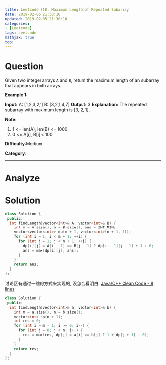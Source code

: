 ```yaml
---
title: Leetcode 718. Maximum Length of Repeated Subarray
date: 2019-02-05 21:30:10
updated: 2019-02-05 21:30:10
categories: 
- [Leetcode]
tags: Leetcode
mathjax: true
top:
---
```


# Question

Given two integer arrays  `A`  and  `B`, return the maximum length of an subarray that appears in both arrays.

**Example 1:**  

**Input:**
A: [1,2,3,2,1]
B: [3,2,1,4,7]
**Output:** 3
**Explanation:** 
The repeated subarray with maximum length is [3, 2, 1].

**Note:**  

1. 1 <= len(A), len(B) <= 1000
2. 0 <= A[i], B[i] < 100

**Difficulty**:Medium

**Category**:

<!-- more -->

------------

# Analyze

# Solution

```cpp
class Solution {
 public:
  int findLength(vector<int>& A, vector<int>& B) {
    int m = A.size(), n = B.size(), ans = INT_MIN;
    vector<vector<int>> dp(m + 1, vector<int>(n + 1, 0));
    for (int i = 1; i < m + 1; ++i) {
      for (int j = 1; j < n + 1; ++j) {
        dp[i][j] = A[i - 1] == B[j - 1] ? dp[i - 1][j - 1] + 1 : 0;
        ans = max(dp[i][j], ans);
      }
    }
    return ans;
  }
};
```

讨论区有通过一维的方式来实现的, 没怎么看明白: [Java/C++ Clean Code - 8 lines](https://leetcode.com/problems/maximum-length-of-repeated-subarray/discuss/109068/JavaC%2B%2B-Clean-Code-8-lines)

<!-- TODO:Understand -->

```cpp
class Solution {
 public:
  int findLength(vector<int>& a, vector<int>& b) {
    int m = a.size(), n = b.size();
    vector<int> dp(n + 1);
    int res = 0;
    for (int i = m - 1; i >= 0; i--) {
      for (int j = 0; j < n; j++) {
        res = max(res, dp[j] = a[i] == b[j] ? 1 + dp[j + 1] : 0);
      }
    }
    return res;
  }
};
```
